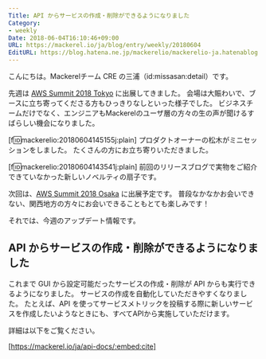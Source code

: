 ```yaml
---
Title: API からサービスの作成・削除ができるようになりました
Category:
- weekly
Date: 2018-06-04T16:10:46+09:00
URL: https://mackerel.io/ja/blog/entry/weekly/20180604
EditURL: https://blog.hatena.ne.jp/mackerelio/mackerelio-ja.hatenablog.mackerel.io/atom/entry/17391345971650021408
---
```


こんにちは。Mackerelチーム CRE の三浦（id:missasan:detail）です。

先週は [AWS Summit 2018 Tokyo](https://www.awssummit.tokyo/tokyo/) に出展してきました。
会場は大賑わいで、ブースに立ち寄ってくださる方もひっきりなしといった様子でした。
ビジネスチームだけでなく、エンジニアもMackerelのユーザ層の方々の生の声が聞けるすばらしい機会になりました。

[f:id:mackerelio:20180604145155j:plain]
プロダクトオーナーの松木がミニセッションをしました。
たくさんの方にお立ち寄りいただきました。

[f:id:mackerelio:20180604143541j:plain]
前回のリリースブログで実物をご紹介できていなかった新しいノベルティの扇子です。

次回は、[AWS Summit 2018 Osaka](https://www.awssummit.tokyo/osaka/) に出展予定です。
普段なかなかお会いできない、関西地方の方々にお会いできることもとても楽しみです！

それでは、今週のアップデート情報です。

## API からサービスの作成・削除ができるようになりました

これまで GUI から設定可能だったサービスの作成・削除が API からも実行できるようになりました。
サービスの作成を自動化していただきやすくなりました。
たとえば、API を使ってサービスメトリックを投稿する際に新しいサービスを作成したいようなときにも、すべてAPIから実施していただけます。

詳細は以下をご覧ください。

[https://mackerel.io/ja/api-docs/:embed:cite]



